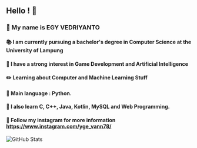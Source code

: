 ## Hello ! 👋
### :crown: My name is EGY VEDRIYANTO
####
#### :books: I am currently pursuing a bachelor's degree in Computer Science at the University of Lampung
#### :key: I have a strong interest in Game Development and Artificial Intelligence
#### :pencil2: Learning about Computer and Machine Learning Stuff
#### :pushpin: Main language : Python.
#### :notebook: I also learn C, C++, Java, Kotlin, MySQL and Web Programming.
#### 
#### :iphone: Follow my instagram for more information https://www.instagram.com/yge_vann78/

![GitHub Stats](https://github-readme-stats.vercel.app/api?username=egyvedriyanto78&theme=tokyonight)

